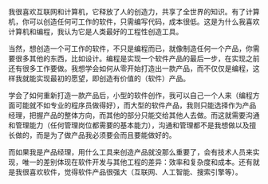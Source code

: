 我很喜欢互联网和计算机，它释放了人的创造力，共享了全世界的知识。有了计算机，你可以创造任何可工作的软件，只需编写代码，成本很低。这是为什么我喜欢计算机和编程，我认为它是人类最好的工程性创造工具。

当然，想创造一个可工作的软件，不只是编程而已，就像制造任何一个产品，你需要很多其他的东西，比如设计。编程是实现一个软件产品的最后一步，在实现之前还有很多工作要做。我想学会如何从零开始打造出一款产品，而不仅仅是编程，这样我就能实现最初的愿望，即创造有价值的（软件）产品。

学会了如何重新打造一款产品后，小型的软件创作，我可以自己一个人来（编程方面可能就不如专业的程序员做得好），而大型的软件产品，我则只能选择作为产品经理，把握产品的整体方向，而其他的部分只能交给其他人去做。而这就需要沟通和管理能力（任何管理岗位都需要的基本能力），沟通和管理都不是我想做以及擅长做的，而是为了做产品我必须要会而且要能做好的。

而如果我是产品经理，用什么工具来创造产品就没那么重要了，会有技术人员来实现，唯一的差别体现在软件开发与其他工程的差异：效率和复杂度和成本。还有就是我很喜欢软件，觉得软件产品很强大（互联网、人工智能、搜索引擎等）。
